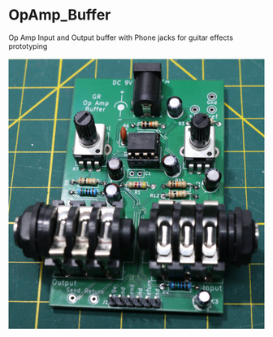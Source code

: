 # OpAmp_Buffer
Op Amp Input and Output buffer with Phone jacks for guitar effects prototyping
<br><br>![PCB](Assembled_PCB.JPG)<BR><BR>
